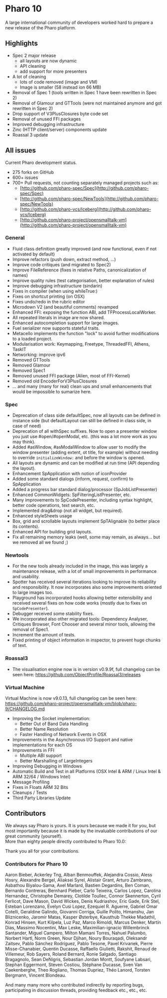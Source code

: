 # Pharo 10

A large international community of developers worked hard to prepare a new release of the Pharo platform.

## Highlights

- Spec 2 major release	
	- all layouts are now dynamic
	- API cleaning	
	- add support for more presenters
- A lot of cleaning
	- lots of code removed (image and VM)
	- Image is smaller (58 instead ion 66 MB)
- Removal of Spec 1 (tools written in Spec 1 have been rewritten in Spec 2)
- Removal of Glamour and GTTools (were not maintained anymore and got rewritten in Spec 2)
- Drop support of V3PlusClosures byte code set
- Removal of unused FFI packages
- Improved debugging infrastructure
- Zinc (HTTP client/server) components update
- Roassal 3 update

## All issues
Current Pharo development status.
- 275 forks on GitHub
- 600+ issues
- 700+ Pull requests, not counting separately managed projects such as:
	- [http://github.com/pharo-spec/Spec](http://github.com/pharo-spec/Spec)
	- [http://github.com/pharo-spec/NewTools](http://github.com/pharo-spec/NewTools)
	- [http://github.com/pharo-vcs/Iceberg](http://github.com/pharo-vcs/Iceberg)
	- [http://github.com/pharo-project/opensmalltalk-vm](http://github.com/pharo-project/opensmalltalk-vm)


### General

- Fluid class definition greatly improved (and now functional, even if not activated by default)
- Improve refactors (push down, extract method, ...)
- Improve code critiques (and migrated to Spec2)
- Improve FileReference (fixes in relative Paths, canonicalization of names)
- Improve quality rules (test categorisation, better explanation of rules) 
- Improve debugging infrastructure (sindarin) 
- Fixes in compiler (when using whileTrue:)
- Fixes on shortcut printing (on OSX)
- Fixes undo/redo in the rubric editor
- Microdown V2 (and beautiful comments) revamped
- Enhanced FFI: exposing the function ABI, add TFProcessLocalWorker.
- All repeated literals in image are now shared.
- Enhanced autocompletion support for large images.
- Fuel serializer now supports stateful traits.
- Metacello implements the function "lock" to avoid further modifications to a loaded project.
- Modularisation work: Keymapping, Freetype, ThreadedFFI, Athens, TaskIT
- Networking: improve ipv6
- Removed GTTools
- Removed Glamour
- Removed Spec1
- Removed unused FFI package (Alien, most of FFI-Kernel)
- Removed old EncoderForV3PlusClosures
- ... and many (many for real) clean ups and small enhancements that would be impossible to sumarize here.

### Spec

- Deprecation of class side defaultSpec, now all layouts can be defined in instance side (but defaultLayout can still be defined in class side, in case of need)
- Deprecation of all withSpec suffixes. Now to open a presenter window you just use #open/#openModal, etc. (this was a lot more work as you may think).
- Added #asWindow, #asModalWindow to allow user to modify the window presenter (adding extent, ot title, for example) without needing to override `initializeWindow:` and before the window is opened.
- All layouts are dynamic and can be modified at run time (API depending the layout). 
- Enhancement SpApplication with notion of iconProvider
- Added some standard dialogs (inform, request, confirm) to SpApplication
- Added a progress bar standard dialog/processor (SpJobListPresenter)
- Enhanced CommonWidgets: SpFilteringListPresenter, etc.
- Many improvements to SpCodePresenter, including syntax highlight, better code operations, text search, etc. 
- Implemented drag&drop (not all widget, but required).
- Enhanced styleSheets usage
- Box, grid and scrollable layouts implement SpTAlignable (to better place its contents).
- Enhanced API for building grid layouts.
- Fix all remaining memory leaks (well, some may remain, as always... but we removed all we found ;)
 
### Newtools

- For the new tools already included in the image, this was largely a maintenance release, with a lot of small improvements in performance and usability.
- Spotter has received several iterations looking to improve its reliability and responsibility. It now incorporates also some improvements oriented to large images too.
- Playground has incorporated hooks allowing better extensibility and received several fixes on how code works (mostly due to fixes on `SpCodePresenter`).
- Debugger received some stability fixes. 
- We incorporated also other migrated tools: Dependency Analyser, Critiques Browser, Font Chooser and several minor tools, allowing the removal of Spec1.
- Increment the amount of tests.
- Fixed printing of object information in inspector, to prevent huge chunks of text.
 
### Roassal3

- The visualisation engine now is in version v0.9.9f, full changelog can be seen here: https://github.com/ObjectProfile/Roassal3/releases

### Virtual Machine
Virtual Machine is now v9.0.13, full changelog can be seen here: https://github.com/pharo-project/opensmalltalk-vm/blob/pharo-9/CHANGELOG.md

- Improving the Socket implementation:
    - Better Out of Band Data Handling
    - Better Name Resolution
    - Faster Handling of Network Events in OSX
- Improvements in the Asynchronous I/O Support and native implementations for each OS
- Improvements in FFI
    - Multiple ABI support
    - Better Marshalling of LargeIntegers
- Improving Debugging in Windows
- Automatic Build and Test in all Platforms (OSX Intel & ARM / Linux Intel & ARM 32/64 / Windows Intel)
- Message Profiling
- Fixes in Floats ARM 32 Bits
- Cleanups / Tests 
- Third Party Libraries Update

## Contributors

We always say Pharo is yours. It is yours because we made it for you, but most importantly because it is made by the invaluable contributions of our great community (yourself).  
More than eighty people directly contributed to Pharo 10.0:  

Thank you all for your contributions.

### Contributors for Pharo 10

Aaron Bieber, Ackerley Tng, Alban Benmouffek, Alejandra Cossio, Aless Hosry, Alexandre Bergel, Aliaksei Syrel, Alistair Grant, Arturo Zambrano, Asbathou Biyalou-Sama, Axel Marlard, Bastien Degardins, Ben Coman, Bernardo Contreras, Bernhard Pieber, Carlo Teixeira, Carlos Lopez, Carolina Hernandez, Christophe Demarey, Clotilde Toullec, Connor Skennerton, Cyril Ferlicot, Dave Mason, David Wickes, Denis Kudriashov, Eric Gade, Erik Stel, Esteban Lorenzano, Evelyn Cusi Lopez, Ezequiel R. Aguerre, Gabriel Omar Cotelli, Geraldine Galindo, Giovanni Corriga, Guille Polito, Himanshu, Jan Bliznicenko, Jaromir Matas, Kasper Østerbye, Kausthub Thekke Madathil, Konrad Hinsen, Kurt Kilpela, Luz Paz, Marco Rimoldi, Marcus Denker, Martín Dias, Massimo Nocentini, Max Leske, Maximilian-ignacio Willembrinck Santander, Miguel Campero, Milton Mamani Torres, Nahuel Palumbo, Norbert Hartl, Norm Green, Nour Djihan, Noury Bouraqadi, Oleksandr Zaitsev, Pablo Sánchez Rodríguez, Pablo Tesone, Pavel Krivanek, Pierre Misse-Chanabier, Quentin Ducasse, Raffaello Giulietti, Rakshit, Renaud de Villemeur, Rob Sayers, Roland Bernard, Ronie Salgado, Santiago Bragagnolo, Sean DeNigris, Sebastian Jordan Montt, Soufyane Labsari, Stephan Eggermont, Steven Costiou, Stéphane Ducasse, Sven Van Caekenberghe, Theo Rogliano, Thomas Dupriez, Théo Lanord, Torsten Bergmann, Vincent Blondeau.

And many many more who contributed indirectly by reporting bugs, participating in discussion threads, providing feedback etc., etc., etc.


